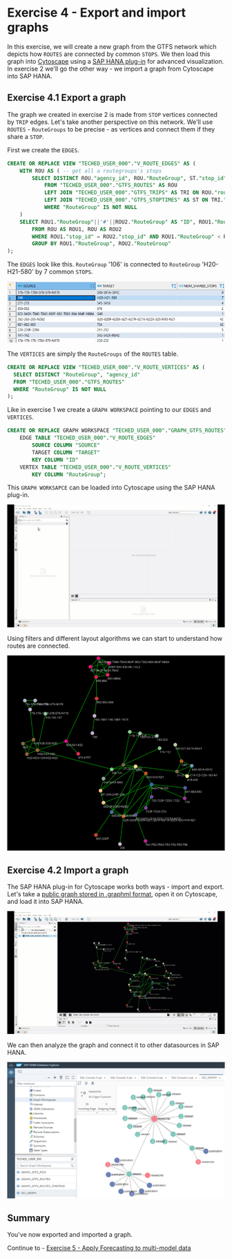 # Exercise 4 - Export and import graphs

In this exercise, we will create a new graph from the GTFS network which depicts how `ROUTES` are connected by common `STOPS`.
We then load this graph into [Cytoscape](https://cytoscape.org/) using a [SAP HANA plug-in](https://github.com/SAP/sap-hana-plugin-for-cytoscape) for advanced visualization. In exercise 2 we'll go the other way - we import a graph from Cytoscape into SAP HANA.

## Exercise 4.1 Export a graph<a name="subex1"></a>

The graph we created in exercise 2 is made from `STOP` vertices connected by `TRIP` edges. Let's take another perspective on this network. We'll use `ROUTES` - `RouteGroups` to be precise - as vertices and connect them if they share a `STOP`.

First we create the `EDGES`.
````SQL
CREATE OR REPLACE VIEW "TECHED_USER_000"."V_ROUTE_EDGES" AS (
	WITH ROU AS ( -- get all a routegroups's stops
		SELECT DISTINCT ROU."agency_id", ROU."RouteGroup", ST."stop_id"
			FROM "TECHED_USER_000"."GTFS_ROUTES" AS ROU
			LEFT JOIN "TECHED_USER_000"."GTFS_TRIPS" AS TRI ON ROU."route_id" = TRI."route_id"
			LEFT JOIN "TECHED_USER_000"."GTFS_STOPTIMES" AS ST ON TRI."trip_id" = ST."trip_id"
			WHERE "RouteGroup" IS NOT NULL
	)
	SELECT ROU1."RouteGroup"||'#'||ROU2."RouteGroup" AS "ID", ROU1."RouteGroup" AS "SOURCE", ROU2."RouteGroup" AS "TARGET", COUNT(*) AS "NUM_SHARED_STOPS"
		FROM ROU AS ROU1, ROU AS ROU2
		WHERE ROU1."stop_id" = ROU2."stop_id" AND ROU1."RouteGroup" < ROU2."RouteGroup" -- join two distinct routegroups if they share a stop
		GROUP BY ROU1."RouteGroup", ROU2."RouteGroup"
);
````
The `EDGES` look like this. `RouteGroup` '106' is connected to `RouteGroup` 'H20-H21-580' by 7 common `STOPS`.

![](images/edges.png)

The `VERTICES` are simply the `RouteGroups` of the `ROUTES` table.
````SQL
CREATE OR REPLACE VIEW "TECHED_USER_000"."V_ROUTE_VERTICES" AS (
  SELECT DISTINCT "RouteGroup", "agency_id"
  FROM "TECHED_USER_000"."GTFS_ROUTES"
  WHERE "RouteGroup" IS NOT NULL
);
````

Like in exercise 1 we create a `GRAPH WORKSPACE` pointing to our `EDGES` and `VERTICES`.

````SQL
CREATE OR REPLACE GRAPH WORKSPACE "TECHED_USER_000"."GRAPH_GTFS_ROUTES"
	EDGE TABLE "TECHED_USER_000"."V_ROUTE_EDGES"
		SOURCE COLUMN "SOURCE"
		TARGET COLUMN "TARGET"
		KEY COLUMN "ID"
	VERTEX TABLE "TECHED_USER_000"."V_ROUTE_VERTICES"
		KEY COLUMN "RouteGroup";
````

This `GRAPH WORKSAPCE` can be loaded into Cytoscape using the SAP HANA plug-in.

![](images/export.gif)

Using filters and different layout algorithms we can start to understand how routes are connected.

![](images/graph.png)

## Exercise 4.2 Import a graph<a name="subex2"></a>

The SAP HANA plug-in for Cytoscape works both ways - import and export.
Let's take a [public graph stored in .graphml format](https://researchgraph.org/nci-research-graph/), open it on Cytoscape, and load it into SAP HANA.

![](images/import.gif)

We can then analyze the graph and connect it to other datasources in SAP HANA.

![](images/graph2.png)


## Summary

You've now exported and imported a graph.

Continue to - [Exercise 5 - Apply Forecasting to multi-model data](../ex5/README.md)
